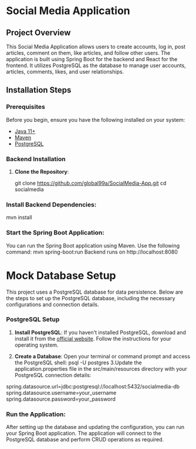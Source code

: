 # Social Media Application

## Project Overview
This Social Media Application allows users to create accounts, log in, post articles, comment on them, like articles, and follow other users. The application is built using Spring Boot for the backend and React for the frontend. It utilizes PostgreSQL as the database to manage user accounts, articles, comments, likes, and user relationships.

## Installation Steps

### Prerequisites
Before you begin, ensure you have the following installed on your system:
- [Java 11+](https://www.oracle.com/java/technologies/javase-jdk11-downloads.html)
- [Maven](https://maven.apache.org/)
- [PostgreSQL](https://www.postgresql.org/download/)


### Backend Installation
1. **Clone the Repository**:

   git clone https://github.com/global99a/SocialMedia-App.git
   cd socialmedia

### Install Backend Dependencies:
mvn install

 ### Start the Spring Boot Application: 
 You can run the Spring Boot application using Maven. Use the following command:
mvn spring-boot:run
Backend runs on http://localhost:8080
# Mock Database Setup
This project uses a PostgreSQL database for data persistence. Below are the steps to set up the PostgreSQL database, including the necessary configurations and connection details.

### PostgreSQL Setup

1. **Install PostgreSQL**:
   If you haven't installed PostgreSQL, download and install it from the [official website](https://www.postgresql.org/download/). Follow the instructions for your operating system.

2. **Create a Database**:
   Open your terminal or command prompt and access the PostgreSQL shell:
   psql -U postgres
3.Update the application.properties file in the src/main/resources directory with your PostgreSQL connection details:

spring.datasource.url=jdbc:postgresql://localhost:5432/socialmedia-db
spring.datasource.username=your_username
spring.datasource.password=your_password

### Run the Application:
After setting up the database and updating the configuration, you can run your Spring Boot application. The application will connect to the PostgreSQL database and perform CRUD operations as required.


